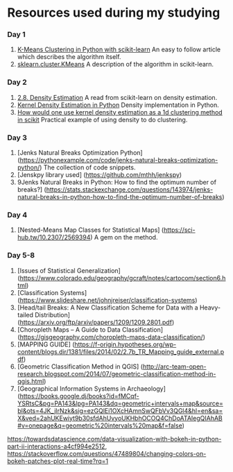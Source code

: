 # Resources used during my studying

### Day 1
1. [K-Means Clustering in Python with scikit-learn](https://www.datacamp.com/community/tutorials/k-means-clustering-python) An easy to follow article which describes the algorithm itself.
2. [sklearn.cluster.KMeans](http://scikit-learn.org/stable/modules/generated/sklearn.cluster.KMeans.html) A description of the algorithm in scikit-learn.

### Day 2
1. [2.8. Density Estimation](http://scikit-learn.org/stable/modules/density.html) A read from scikit-learn on density estimation.
2. [Kernel Density Estimation in Python](https://jakevdp.github.io/blog/2013/12/01/kernel-density-estimation/) Density implementation in Python.
3. [How would one use kernel density estimation as a 1d clustering method in scikit](https://stackoverflow.com/questions/35094454/how-would-one-use-kernel-density-estimation-as-a-1d-clustering-method-in-scikit) Practical example of using density to do clustering.

### Day 3
1. [Jenks Natural Breaks Optimization Python] (https://pythonexample.com/code/jenks-natural-breaks-optimization-python/) The collection of code snippets.
2. [Jenskpy library used] (https://github.com/mthh/jenkspy)
3. 9Jenks Natural Breaks in Python: How to find the optimum number of breaks?] (https://stats.stackexchange.com/questions/143974/jenks-natural-breaks-in-python-how-to-find-the-optimum-number-of-breaks)

### Day 4
1. [Nested-Means Map Classes for Statistical Maps] (https://sci-hub.tw/10.2307/2569394) A gem on the method.

### Day 5-8
1. [Issues of Statistical Generalization] (https://www.colorado.edu/geography/gcraft/notes/cartocom/section6.html)
2. [Classification Systems] (https://www.slideshare.net/johnjreiser/classification-systems)
3. [Head/tail Breaks: A New Classification Scheme for Data with a Heavy-tailed Distribution] (https://arxiv.org/ftp/arxiv/papers/1209/1209.2801.pdf)
4. [Choropleth Maps – A Guide to Data Classification] (https://gisgeography.com/choropleth-maps-data-classification/)
5. [MAPPING GUIDE] (https://f-origin.hypotheses.org/wp-content/blogs.dir/1381/files/2014/02/2.7b_TR_Mapping_guide_external.pdf)
6. [Geometric Classification Method in QGIS] (http://arc-team-open-research.blogspot.com/2014/07/geometric-classification-method-in-qgis.html)
7. [Geographical Information Systems in Archaeology] (https://books.google.dj/books?id=fMCqf-YSRtsC&pg=PA143&lpg=PA143&dq=geometric+intervals+map&source=bl&ots=4JK_jlrNzk&sig=ezGQlEi1OXcHAmnSwQFbVv3QGl4&hl=en&sa=X&ved=2ahUKEwiyt9b30sfdAhUvyoUKHbhOCOQ4ChDoATAIegQIAhAB#v=onepage&q=geometric%20intervals%20map&f=false)

https://towardsdatascience.com/data-visualization-with-bokeh-in-python-part-ii-interactions-a4cf994e2512, https://stackoverflow.com/questions/47489804/changing-colors-on-bokeh-patches-plot-real-time?rq=1
